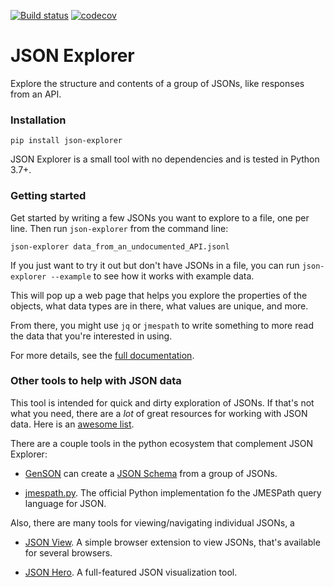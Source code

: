 [![Build status](https://img.shields.io/github/actions/workflow/status/stringertheory/json-explorer/main.yml?branch=main)](https://github.com/stringertheory/json-explorer/actions/workflows/main.yml?query=branch%3Amain)
[![codecov](https://codecov.io/gh/stringertheory/json-explorer/branch/main/graph/badge.svg)](https://codecov.io/gh/stringertheory/json-explorer)

# JSON Explorer

Explore the structure and contents of a group of JSONs, like responses
from an API.

### Installation

```
pip install json-explorer
```

JSON Explorer is a small tool with no dependencies and is tested in
Python 3.7+.

### Getting started

Get started by writing a few JSONs you want to explore to a file, one
per line. Then run `json-explorer` from the command line:

```
json-explorer data_from_an_undocumented_API.jsonl
```

If you just want to try it out but don't have JSONs in a file, you can
run `json-explorer --example` to see how it works with example data.

This will pop up a web page that helps you explore the properties of
the objects, what data types are in there, what values are unique, and
more.

From there, you might use `jq` or `jmespath` to write something to
more read the data that you're interested in using.

For more details, see the [full
documentation](https://stringertheory.github.io/json-explorer/).


### Other tools to help with JSON data

This tool is intended for quick and dirty exploration of JSONs. If
that's not what you need, there are a *lot* of great resources for
working with JSON data. Here is an [awesome
list](https://github.com/burningtree/awesome-json).

There are a couple tools in the python ecosystem that complement JSON
Explorer:

- [GenSON](https://github.com/wolverdude/genson/) can create a [JSON
  Schema](https://json-schema.org/) from a group of JSONs.

- [jmespath.py](https://github.com/jmespath/jmespath.py). The official
  Python implementation fo the JMESPath query language for JSON.

Also, there are many tools for viewing/navigating individual JSONs, a 

- [JSON View](https://jsonview.com/). A simple browser extension to
  view JSONs, that's available for several browsers.

- [JSON Hero](https://jsonhero.io/). A full-featured JSON
  visualization tool.
